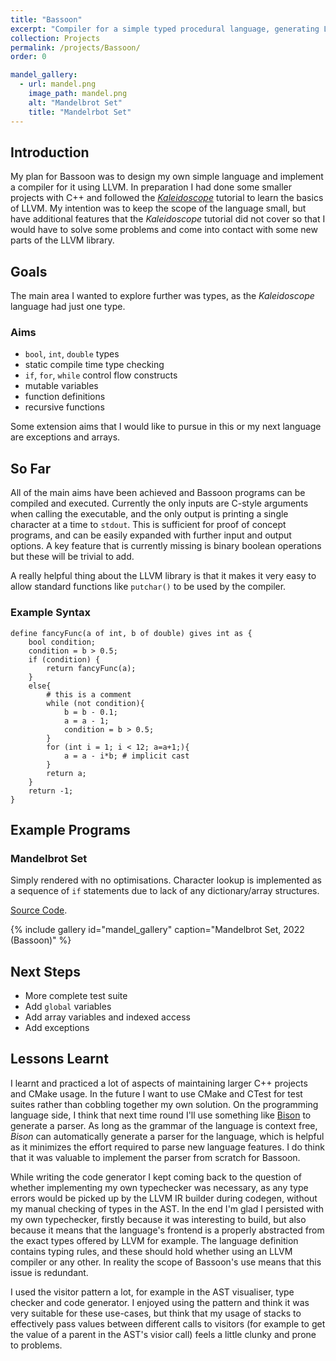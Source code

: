 ```yaml
---
title: "Bassoon"
excerpt: "Compiler for a simple typed procedural language, generating LLVM IR, or executables for (hopefully) any major platform."
collection: Projects
permalink: /projects/Bassoon/
order: 0

mandel_gallery:
  - url: mandel.png
    image_path: mandel.png
    alt: "Mandelbrot Set"
    title: "Mandelrbot Set"
---
```


## Introduction

My plan for Bassoon was to design my own simple language and implement a compiler for it using LLVM. In preparation I had done some smaller projects with C++ and followed the [*Kaleidoscope*](https://llvm.org/docs/tutorial/MyFirstLanguageFrontend/index.html) tutorial to learn the basics of LLVM. My intention was to keep the scope of the language small, but have additional features that the *Kaleidoscope* tutorial did not cover so that I would have to solve some problems and come into contact with some new parts of the LLVM library.

## Goals

The main area I wanted to explore further was types, as the *Kaleidoscope* language had just one type.

### Aims
* `bool`, `int`, `double` types
* static compile time type checking
* `if`, `for`, `while` control flow constructs
* mutable variables
* function definitions
* recursive functions

Some extension aims that I would like to pursue in this or my next language are exceptions and arrays.

## So Far

All of the main aims have been achieved and Bassoon programs can be compiled and executed. Currently the only inputs are C-style arguments when calling the executable, and the only output is printing a single character at a time to `stdout`. This is sufficient for proof of concept programs, and can be easily expanded with further input and output options. A key feature that is currently missing is binary boolean operations but these will be trivial to add.

A really helpful thing about the LLVM library is that it makes it very easy to allow standard functions like `putchar()` to be used by the compiler.

### Example Syntax

```
define fancyFunc(a of int, b of double) gives int as {
    bool condition;
    condition = b > 0.5;
    if (condition) {
        return fancyFunc(a);
    }
    else{
        # this is a comment
        while (not condition){
            b = b - 0.1; 
            a = a - 1;
            condition = b > 0.5;
        }
        for (int i = 1; i < 12; a=a+1;){
            a = a - i*b; # implicit cast
        }
        return a;
    }
    return -1;
}
```

## Example Programs

### Mandelbrot Set

Simply rendered with no optimisations. Character lookup is implemented as a sequence of `if` statements due to lack of any dictionary/array structures. 

[Source Code](http://azoghal.github.io/files/brot.bs).

{% include gallery id="mandel_gallery" caption="Mandelbrot Set, 2022 (Bassoon)" %}

## Next Steps

* More complete test suite
* Add `global` variables
* Add array variables and indexed access
* Add exceptions

## Lessons Learnt

I learnt and practiced a lot of aspects of maintaining larger C++ projects and CMake usage. In the future I want to use CMake and CTest for test suites rather than cobbling together my own solution. On the programming language side, I think that next time round I'll use something like [Bison](https://www.gnu.org/software/bison/) to generate a parser. As long as the grammar of the language is context free, *Bison* can automatically generate a parser for the language, which is helpful as it minimizes the effort required to parse new language features. I do think that it was valuable to implement the parser from scratch for Bassoon. 

While writing the code generator I kept coming back to the question of whether implementing my own typechecker was necessary, as any type errors would be picked up by the LLVM IR builder during codegen, without my manual checking of types in the AST. In the end I'm glad I persisted with my own typechecker, firstly because it was interesting to build, but also because it means that the language's frontend is a properly abstracted from the exact types offered by LLVM for example. The language definition contains typing rules, and these should hold whether using an LLVM compiler or any other. In reality the scope of Bassoon's use means that this issue is redundant.

I used the visitor pattern a lot, for example in the AST visualiser, type checker and code generator. I enjoyed using the pattern and think it was very suitable for these use-cases, but think that my usage of stacks to effectively pass values between different calls to visitors (for example to get the value of a parent in the AST's visior call) feels a little clunky and prone to problems. 